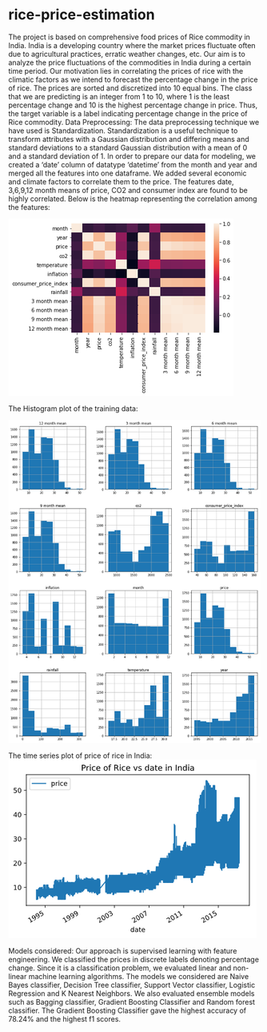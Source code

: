 # rice-price-estimation
The project is based on comprehensive food prices of Rice commodity in India. India is a developing country where the market prices fluctuate often due to agricultural practices, erratic weather changes, etc. Our aim is to analyze the price fluctuations of the commodities in India during a certain time period. Our motivation lies in correlating the prices of rice with the climatic factors as we intend to forecast the percentage change in the price of rice. The prices are sorted and discretized into 10 equal bins. The class that we are predicting is an integer from 1 to 10, where 1 is the least percentage change and 10 is the highest percentage change in price. Thus, the target variable is a label indicating percentage change in the price of Rice commodity.
Data Preprocessing:
The data preprocessing technique we have used is Standardization. Standardization is a useful technique to transform attributes with a Gaussian distribution and differing means and standard deviations to a standard Gaussian distribution with a mean of 0 and a standard deviation of 1.
In order to prepare our data for modeling, we created a ‘date’ column of datatype ‘datetime’ from the month and year and merged all the features into one dataframe. We added several economic and climate factors to correlate them to the price. The features date, 3,6,9,12 month means of price, CO2 and consumer index are found to be highly correlated. Below is the heatmap representing the correlation among the features:


![alt text](https://github.com/Roshni96/Rice_price_forecast/blob/master/correlation.png)

The Histogram plot of the training data:

![alt text](https://github.com/Roshni96/Rice_price_forecast/blob/master/histogram.png)

The time series plot of price of rice in India:
![alt text](https://github.com/Roshni96/Rice_price_forecast/blob/master/time_series_plot.png)


Models considered:
Our approach is supervised learning with feature engineering. We classified the prices in discrete labels denoting percentage change. Since it is a classification problem, we evaluated linear and non-linear machine learning algorithms. The models we considered are Naive Bayes classifier, Decision Tree classifier, Support Vector classifier, Logistic Regression and K Nearest Neighbors. We also evaluated ensemble models such as Bagging classifier, Gradient Boosting Classifier and Random forest classifier. The Gradient Boosting Classifier gave the highest accuracy of 78.24% and the highest f1 scores.


